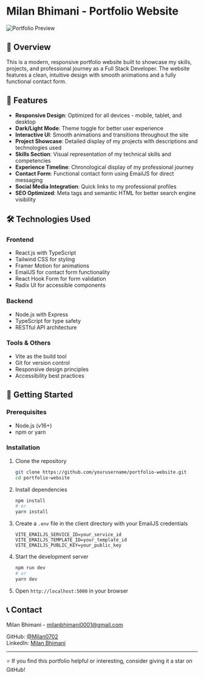 # Milan Bhimani - Portfolio Website

![Portfolio Preview](https://i.imgur.com/wdoUoqt.png)

## 📌 Overview

This is a modern, responsive portfolio website built to showcase my skills, projects, and professional journey as a Full Stack Developer. The website features a clean, intuitive design with smooth animations and a fully functional contact form.

## 🌟 Features

- **Responsive Design**: Optimized for all devices - mobile, tablet, and desktop
- **Dark/Light Mode**: Theme toggle for better user experience
- **Interactive UI**: Smooth animations and transitions throughout the site
- **Project Showcase**: Detailed display of my projects with descriptions and technologies used
- **Skills Section**: Visual representation of my technical skills and competencies
- **Experience Timeline**: Chronological display of my professional journey
- **Contact Form**: Functional contact form using EmailJS for direct messaging
- **Social Media Integration**: Quick links to my professional profiles
- **SEO Optimized**: Meta tags and semantic HTML for better search engine visibility

## 🛠️ Technologies Used

### Frontend
- React.js with TypeScript
- Tailwind CSS for styling
- Framer Motion for animations
- EmailJS for contact form functionality
- React Hook Form for form validation
- Radix UI for accessible components

### Backend
- Node.js with Express
- TypeScript for type safety
- RESTful API architecture

### Tools & Others
- Vite as the build tool
- Git for version control
- Responsive design principles
- Accessibility best practices

## 🚀 Getting Started

### Prerequisites
- Node.js (v16+)
- npm or yarn

### Installation

1. Clone the repository
   ```bash
   git clone https://github.com/yourusername/portfolio-website.git
   cd portfolio-website
   ```

2. Install dependencies
   ```bash
   npm install
   # or
   yarn install
   ```

3. Create a `.env` file in the client directory with your EmailJS credentials
   ```
   VITE_EMAILJS_SERVICE_ID=your_service_id
   VITE_EMAILJS_TEMPLATE_ID=your_template_id
   VITE_EMAILJS_PUBLIC_KEY=your_public_key
   ```

4. Start the development server
   ```bash
   npm run dev
   # or
   yarn dev
   ```

5. Open `http://localhost:5000` in your browser


## 📞 Contact

Milan Bhimani - [milanbhimani0001@gmail.com](mailto:milanbhimani0001@gmail.com)

GitHub: [@Milan0702](https://github.com/Milan0702/)  
LinkedIn: [Milan Bhimani](www.linkedin.com/in/milan-bhimani-41a657282)

---

⭐️ If you find this portfolio helpful or interesting, consider giving it a star on GitHub! 